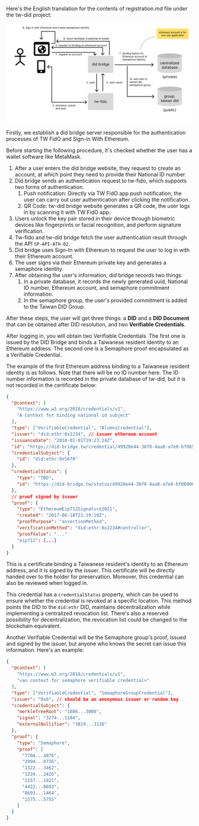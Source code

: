 Here's the English translation for the contents of registration.md file under the tw-did project:

![Registration Flow](../assets/tw-did-flow-registration.png)

Firstly, we establish a did bridge server responsible for the authentication processes of TW FidO and Sign-in With Ethereum.

Before starting the following procedure, it's checked whether the user has a wallet software like MetaMask.

1. After a user enters the did bridge website, they request to create an account, at which point they need to provide their National ID number.
2. Did bridge sends an authentication request to tw-fido, which supports two forms of authentication.
   1. Push notification: Directly via TW FidO app push notification, the user can carry out user authentication after clicking the notification.
   2. QR Code: tw-did bridge website generates a QR code, the user logs in by scanning it with TW FidO app.
3. Users unlock the key pair stored in their device through biometric devices like fingerprints or facial recognition, and perform signature verification.
4. Tw-fido and tw-did bridge fetch the user authentication result through the API `SP-API-ATH-02`.
5. Did bridge uses Sign-In with Ethereum to request the user to log in with their Ethereum account.
6. The user signs via their Ethereum private key and generates a semaphore identity.
7. After obtaining the user's information, did bridge records two things:
   1. In a private database, it records the newly generated uuid, National ID number, Ethereum account, and semaphore commitment information.
   2. In the semaphore group, the user's provided commitment is added to the Taiwan DID Group.

After these steps, the user will get three things: a **DID** and a **DID Document** that can be obtained after DID resolution, and two **Verifiable Credentials**.

After logging in, you will obtain two Verifiable Credentials. The first one is issued by the DID Bridge and binds a Taiwanese resident identity to an Ethereum address. The second one is a Semaphore proof encapsulated as a Verifiable Credential.

The example of the first Ethereum address binding to a Taiwanese resident identity is as follows. Note that there will be no ID number here. The ID number information is recorded in the private database of tw-did, but it is not recorded in the certificate below:

```json
{
  "@context": [
    "https://www.w3.org/2018/credentials/v1",
    "A Context for binding national id subject"
  ],
  "type": ["VerifiableCredential", "AlumniCredential"],
  "issuer": "did:ethr:0x1234", // issuer ethereum account
  "issuanceDate": "2010-01-01T19:23:24Z",
  "id": "https://did-bridge.tw/credential/49920e44-36f8-4aa8-a7e8-bf069067f576",
  "credentialSubject": {
    "id": "did:ethr:0x5678"
  },
  "credentialStatus": {
    "type": "TBD",
    "id": "https://did-bridge.tw/status/49920e44-36f8-4aa8-a7e8-bf069067f576"
  },
  // proof signed by issuer
  "proof": {
    "type": "EthereumEip712Signature2021",
    "created": "2017-06-18T21:19:10Z",
    "proofPurpose": "assertionMethod",
    "verificationMethod": "did:ethr:0x1234#controller",
    "proofValue": "..."
    "eip712": {...}
  }
}
```

This is a certificate binding a Taiwanese resident's identity to an Ethereum address, and it is signed by the issuer. This certificate will be directly handed over to the holder for preservation. Moreover, this credential can also be reviewed when logged in.

This credential has a `credentialStatus` property, which can be used to ensure whether the credential is revoked at a specific location. This method points the DID to the `did:ethr` DID, maintains decentralization while implementing a centralized revocation list. There's also a reserved possibility for decentralization, the revocation list could be changed to the blockchain equivalent.

Another Verifiable Credential will be the Semaphore group's proof, issued and signed by the issuer, but anyone who knows the secret can issue this information. Here's an example:

```json
{
  "@context": [
    "https://www.w3.org/2018/credentials/v1",
    "<an context for semaphore verifiable credential>"
  ],
  "type": ["VerifiableCredential", "SemaphoreGroupCredential"],
  "issuer": "0x0", // should be an anonymous issuer or random key
  "credentialSubject": {
    "merkleTreeRoot": "1806...3000",
    "signal": "3274...1104",
    "externalNullifier": "3819...3136"
  },
  "proof": {
    "type": "Semaphore",
    "proof": [
      "7704...4876",
      "2094...0736",
      "1322...3462",
      "1224...2426",
      "2157...1921",
      "4422...8692",
      "8693...1464",
      "1575...5755"
    ]
  }
}
```
